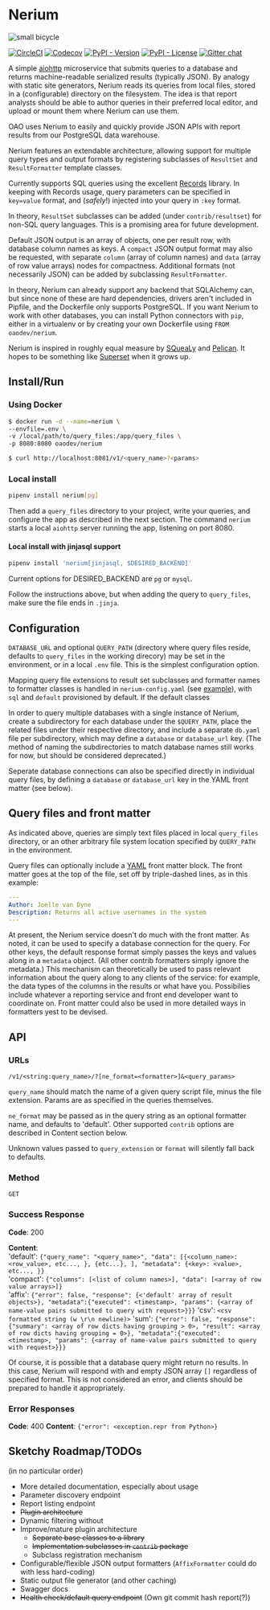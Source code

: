 # Nerium

![small bicycle](https://dl.dropboxusercontent.com/s/7kba2cgrcvuj0hy/nerium-bicycle-sm.jpg "Keeping the 'micro' in microservices")

[![CircleCI](https://img.shields.io/circleci/project/github/OAODEV/nerium.svg)](https://circleci.com/gh/OAODEV/nerium)
[![Codecov](https://img.shields.io/codecov/c/github/OAODEV/nerium.svg)](https://codecov.io/gh/OAODEV/nerium)
[![PyPI - Version](https://img.shields.io/pypi/v/nerium.svg)](https://pypi.org/project/nerium/)
[![PyPI - License](https://img.shields.io/pypi/l/nerium.svg)](https://pypi.org/project/nerium/)
[![Gitter chat](https://badges.gitter.im/gitterHQ/gitter.png)](https://gitter.im/OAODEV/nerium)


A simple [aiohttp](https://docs.aiohttp.org/) microservice that submits queries to a database and returns machine-readable serialized results (typically JSON). By analogy with static site generators, Nerium reads its queries from local files, stored in a (configurable) directory on the filesystem. The idea is that report analysts should be able to author queries in their preferred local editor, and upload or mount them where Nerium can use them.

OAO uses Nerium to easily and quickly provide JSON APIs with report results from our PostgreSQL data warehouse.

Nerium features an extendable architecture, allowing support for multiple query types and output formats by registering subclasses of `ResultSet` and `ResultFormatter` template classes.

Currently supports SQL queries using the excellent [Records](https://github.com/kennethreitz/records) library. In keeping with Records usage, query parameters can be specified in `key=value` format, and (_safely_!) injected into your query in `:key` format. 

In theory, `ResultSet` subclasses can be added (under `contrib/resultset`) for non-SQL query languages. This is a promising area for future development.

Default JSON output is an array of objects, one per result row, with database column names as keys. A `compact` JSON output format may also be requested, with separate `column` (array of column names) and `data` (array of row value arrays) nodes for compactness. Additional formats (not necessarily JSON) can be added by subclassing `ResultFormatter`.

In theory, Nerium can already support any backend that SQLAlchemy can, but since none of these are hard dependencies, drivers aren't included in Pipfile, and the Dockerfile only supports PostgreSQL. If you want Nerium to work with other databases, you can install Python connectors with `pip`, either in a virtualenv or by creating your own Dockerfile using `FROM oaodev/nerium`.

Nerium is inspired in roughly equal measure by [SQueaLy](https://hashedin.com/2017/04/24/squealy-intro-how-to-build-customized-dashboard/) and [Pelican](https://blog.getpelican.com/). It hopes to be something like [Superset](https://superset.incubator.apache.org/) when it grows up.

## Install/Run

### Using Docker

```bash
$ docker run -d --name=nerium \
--envfile=.env \
-v /local/path/to/query_files:/app/query_files \
-p 8080:8080 oaodev/nerium

$ curl http://localhost:8081/v1/<query_name>?<params>
```

### Local install

```bash
pipenv install nerium[pg]
```

Then add a `query_files` directory to your project, write your queries, and configure the app as described in the next section. The command `nerium` starts a local `aiohttp` server running the app, listening on port 8080.

#### Local install with jinjasql support

```bash
pipenv install 'nerium[jinjasql, $DESIRED_BACKEND]'
```

Current options for DESIRED_BACKEND are `pg` or `mysql`.

Follow the instructions above, but when adding the query to `query_files`, make sure the file ends in `.jinja`.

## Configuration

`DATABASE_URL` and optional `QUERY_PATH` (directory where query files reside, defaults to `query_files` in the working direcory) may be set in the environment, or in a local `.env` file. This is the simplest configuration option.

Mapping query file extensions to result set subclasses and formatter names to formatter classes is handled in `nerium-config.yaml` (see [example](nerium-config.yaml.example)), with `sql` and `default` provisioned by default. If the default classes

In order to query multiple databases with a single instance of Nerium, create a subdirectory for each database under the `$QUERY_PATH`, place the related files under their respective directory, and include a separate `db.yaml` file per subdirectory, which may define a `database` or `database_url` key. (The method of naming the subdirectories to match database names still works for now, but should be considered deprecated.)

Seperate database connections can also be specified directly in individual query files, by defining a `database` or `database_url` key in the YAML front matter (see below).

## Query files and front matter

As indicated above, queries are simply text files placed in local `query_files` directory, or an other arbitrary file system location specified by `QUERY_PATH` in the environment.

Query files can optionally include a [YAML](http://yaml.org/) front matter block. The front matter goes at the top of the file, set off by triple-dashed lines, as in this example:

```yaml
---
Author: Joelle van Dyne
Description: Returns all active usernames in the system
---
```

At present, the Nerium service doesn't do much with the front matter. As noted, it can be used to specify a database connection for the query. For other keys, the default response format simply passes the keys and values along in a `metadata` object. (All other contrib formatters simply ignore the metadata.) This mechanism can theoretically be used to pass relevant information about the query along to any clients of the service: for example, the data types of the columns in the results or what have you. Possibilies include whatever a reporting service and front end developer want to coordinate on. Front matter could also be used in more detailed ways in formatters yest to be devised.

## API

### URLs

`/v1/<string:query_name>/?[ne_format=<formatter>]&<query_params>`

`query_name` should match the name of a given query script file, minus the file extension. Params are as specified in the queries themselves.

`ne_format` may be passed as in the query string as an optional formatter name, and defaults to 'default'. Other supported `contrib` options are described in Content section below.

Unknown values passed to `query_extension` or `format` will silently fall back to defaults.

### Method

`GET`

### Success Response

**Code**: 200

**Content**:  
'default': `{"query_name": "<query_name>", "data": [{<column_name>:<row_value>, etc..., }, {etc...}, ], "metadata": {<key>: <value>, etc..., }}`  
'compact': `{"columns": [<list of column names>], "data": [<array of row value arrays>]}`  
'affix': `{"error": false, "response": {<'default' array of result objects>}, "metadata":{"executed": <timestamp>, "params": {<array of name-value pairs submitted to query with request>}}}`
'csv': `<csv formatted string (w \r\n newline)>`
'sum': `{"error": false, "response": {"summary": <array of row dicts having grouping > 0>, "result": <array of row dicts having grouping = 0>}, "metadata":{"executed": <timestamp>, "params": {<array of name-value pairs submitted to query with request>}}}`

Of course, it is possible that a database query might return no results. In this case, Nerium will respond with and empty JSON array `[]` regardless of specified format. This is not considered an error, and clients should be prepared to handle it appropriately.

### Error Responses

**Code**: 400
**Content**: `{"error": <exception.repr from Python>}`

## Sketchy Roadmap/TODOs

(in no particular order)

- More detailed documentation, especially about usage
- Parameter discovery endpoint
- Report listing endpoint
- ~~Plugin architecture~~
- Dynamic filtering without 
- Improve/mature plugin architecture
  - ~~Separate base classes to a library~~
  - ~~Implementation subclasses in `contrib` package~~
  - Subclass registration mechanism
- Configurable/flexible JSON output formatters (`AffixFormatter` could do with less hard-coding)
- Static output file generator (and other caching)
- Swagger docs
- ~~Health check/default query endpoint~~ (Own git commit hash report(?))
